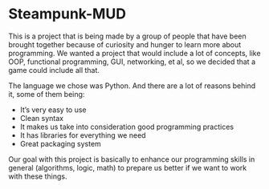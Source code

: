 Steampunk-MUD
=============

This is a project that is being made by a group of people that have 
been brought together because of curiosity and hunger to learn more 
about programming. We wanted a project that would include a lot of 
concepts, like OOP, functional programming, GUI, networking, et al, 
so we decided that a game could include all that.

The language we chose was Python. And there are a lot of reasons 
behind it, some of them being:

 * It’s very easy to use
 * Clean syntax
 * It makes us take into consideration good programming practices
 * It has libraries for everything we need
 * Great packaging system

Our goal with this project is basically to enhance our programming 
skills in general (algorithms, logic, math) to prepare us better if 
we want to work with these things.
